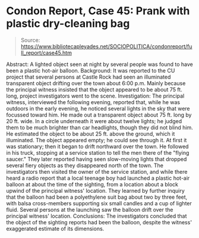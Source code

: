 # Condon Report, Case 45: Prank with plastic dry-cleaning bag

> Source: https://www.bibliotecapleyades.net/SOCIOPOLITICA/condonreport/full_report/case45.htm

Abstract:
A lighted object seen at night by several people was found to have been a plastic hot-air balloon.
Background:
It was reported to the CU project that several persons at Castle Rock had seen an illuminated transparent object drifting over the town about 6:00 p.m. Mainly because the principal witness insisted that the object appeared to be about 75 ft. long, project investigators went to the scene.
Investigation:
The principal witness, interviewed the following evening, reported that, while he was outdoors in the early evening, he noticed several lights in the sky that were focussed toward him. He made out a transparent object about 75 ft. long by 20 ft. wide. In a circle underneath it were about twelve lights; he judged them to be much brighter than car headlights, though they did not blind him. He estimated the object to be about 25 ft. above the ground, which it illuminated. The object appeared empty; he could see through it. At first it was stationary; then it began to drift northward over the town. He followed in his truck, stopping at a service station to tell the men there of the "flying saucer." They later reported having seen slow-moving lights that dropped several fiery objects as they disappeared north of the town.
The investigators then visited the owner of the service station, and while there heard a radio report that a local teenage boy had launched a plastic hot-air balloon at about the time of the sighting, from a location about a block upwind of the principal witness' location. They learned by further inquiry that the balloon had been a polyethylene
suit bag about two by three feet, with balsa cross-members supporting six small candles and a cup of lighter fluid. Several persons at the launching saw the balloon drift over the principal witness' location.
Conclusions:
The investigators concluded that the object of the sighting reports had been the balloon, despite the witness' exaggerated estimate of its dimensions.
